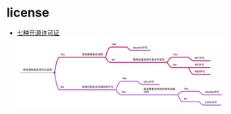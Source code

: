 # license

- [七种开源许可证](https://www.jianshu.com/p/86251523e898)
  ![npm-license](./imgs/npm-license.webp)
